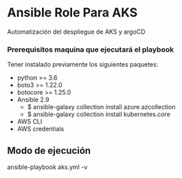 # Ansible Role Para AKS
Automatización del despliegue de AKS y argoCD

### Prerequisitos maquina que ejecutará el playbook
Tener instalado previamente los siguientes paquetes:

* python >= 3.6
* boto3 >= 1.22.0
* botocore >= 1.25.0
* Ansible 2.9
    * $ ansible-galaxy collection install azure.azcollection
    * $ ansible-galaxy collection install kubernetes.core
* AWS CLI
* AWS credentials

## Modo de ejecución
ansible-playbook aks.yml -v